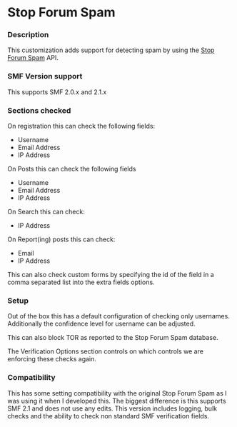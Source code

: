 # Stop Forum Spam
### Description
This customization adds support for detecting spam by using the [Stop Forum Spam](https://www.stopforumspam.com/) API.

### SMF Version support
This supports SMF 2.0.x and 2.1.x

### Sections checked
On registration this can check the following fields:
- Username
- Email Address
- IP Address

On Posts this can check the following fields
- Username
- Email Address
- IP Address

On Search this can check:
- IP Address

On Report(ing) posts this can check:
- Email
- IP Address

This can also check custom forms by specifying the id of the field in a comma separated list into the extra fields options.

### Setup
Out of the box this has a default configuration of checking only usernames.  Additionally the confidence level for username can be adjusted.

This can also block TOR as reported to the Stop Forum Spam database.

The Verification Options section controls on which controls we are enforcing these checks again.

### Compatibility
This has some setting compatibility with the original Stop Forum Spam as I was using it when I developed this.  The biggest difference is this supports SMF 2.1 and does not use any edits.  This version includes logging, bulk checks and the ability to check non standard SMF verification fields.
